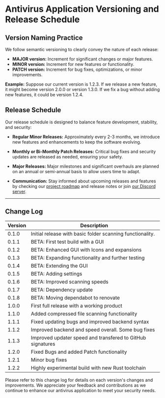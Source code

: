 # Antivirus Application Versioning and Release Schedule

## Version Naming Practice

We follow semantic versioning to clearly convey the nature of each release:

- **MAJOR version:** Increment for significant changes or major features.
- **MINOR version:** Increment for new features or functionality.
- **PATCH version:** Increment for bug fixes, optimizations, or minor improvements.

**Example:** Suppose our current version is 1.2.3. If we release a new feature, it might become version 2.0.0 or version 1.3.0. If we fix a bug without adding new features, it could be version 1.2.4.

## Release Schedule

Our release schedule is designed to balance feature development, stability, and security:

- **Regular Minor Releases:** Approximately every 2-3 months, we introduce new features and enhancements to keep the software evolving.

- **Monthly or Bi-Monthly Patch Releases:** Critical bug fixes and security updates are released as needed, ensuring your safety.

- **Major Releases:** Major milestones and significant overhauls are planned on an annual or semi-annual basis to allow users time to adapt.

- **Communication:** Stay informed about upcoming releases and features by checking our [project roadmap](https://github.com/orgs/Raspirus/projects/3) and release notes or join [our Discord server](https://discord.gg/Vx7fW9PA8B).

---

## Change Log

| Version | Description                                                |
|---------|------------------------------------------------------------|
| 0.1.0   | Initial release with basic folder scanning functionality.  |
| 0.1.1   | BETA: First test build with a GUI                          |
| 0.1.2   | BETA: Enhanced GUI with Icons and expansions               |
| 0.1.3   | BETA: Expanding functionality and further testing          |
| 0.1.4   | BETA: Extending the GUI                                    |
| 0.1.5   | BETA: Adding settings                                      |
| 0.1.6   | BETA: Improved scanning speeds                             |
| 0.1.7   | BETA: Dependency update                                    |
| 0.1.8   | BETA: Moving dependabot to renovate                        |
| 1.0.0   | First full release with a working product                  |
| 1.1.0   | Added compressed file scanning functionality               |
| 1.1.1   | Fixed updating bugs and improved backend syntax            |
| 1.1.2   | Improved backend and speed overall. Some bug fixes         |
| 1.1.3   | Improved updater speed and transfered to GitHub signatures |
| 1.2.0   | Fixed Bugs and added Patch functionality                   |
| 1.2.1   | Minor bug fixes                                            |
| 1.2.2   | Highly experimental build with new Rust toolchain          |


Please refer to this change log for details on each version's changes and improvements. We appreciate your feedback and contributions as we continue to enhance our antivirus application to meet your security needs.
